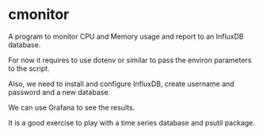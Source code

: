 cmonitor
========

A program to monitor CPU and Memory usage and report to an InfluxDB database. 

For now it requires to use dotenv or similar to pass the environ parameters to the script.

Also, we need to install and configure InfluxDB, create username and password and a new database. 

We can use Grafana to see the results.

It is a good exercise to play with a time series database and psutil package.
